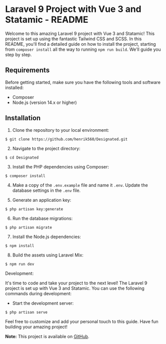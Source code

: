 # Laravel 9 Project with Vue 3 and Statamic - README

Welcome to this amazing Laravel 9 project with Vue 3 and Statamic! This project is set up using the fantastic Tailwind CSS and SCSS. In this README, you'll find a detailed guide on how to install the project, starting from `composer install` all the way to running `npm run build`. We'll guide you step by step.

## Requirements

Before getting started, make sure you have the following tools and software installed:

- Composer
- Node.js (version 14.x or higher)

## Installation

1. Clone the repository to your local environment:

```
$ git clone https://github.com/henrik560/Designated.git
```

2. Navigate to the project directory:

```
$ cd Designated
```

3. Install the PHP dependencies using Composer:

```
$ composer install
```

4. Make a copy of the `.env.example` file and name it `.env`. Update the database settings in the `.env` file.

5. Generate an application key:

```
$ php artisan key:generate
```

6. Run the database migrations:

```
$ php artisan migrate
```

7. Install the Node.js dependencies:

```
$ npm install
```

8. Build the assets using Laravel Mix:

```
$ npm run dev
```

Development:

It's time to code and take your project to the next level! The Laravel 9 project is set up with Vue 3 and Statamic. You can use the following commands during development:

- Start the development server:

```
$ php artisan serve
```

Feel free to customize and add your personal touch to this guide. Have fun building your amazing project!

**Note:**
This project is available on [GitHub](https://github.com/henrik560/Designated).

